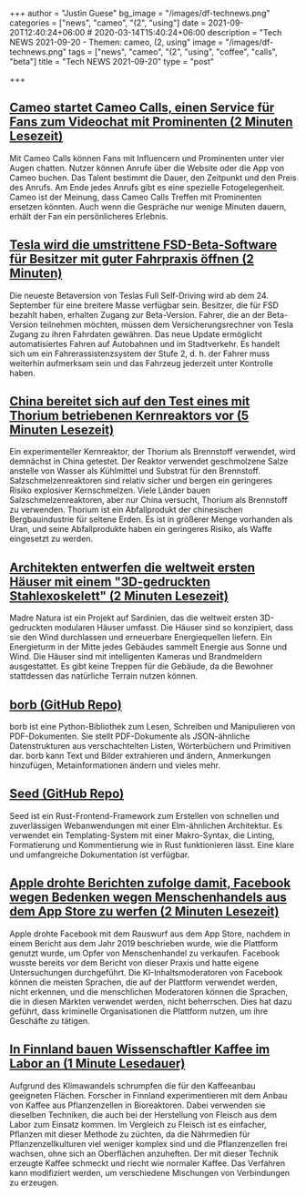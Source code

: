 +++
author = "Justin Guese"
bg_image = "/images/df-technews.png"
categories = ["news", "cameo", "(2", "using"]
date = 2021-09-20T12:40:24+06:00 # 2020-03-14T15:40:24+06:00
description = "Tech NEWS 2021-09-20 - Themen: cameo, (2, using"
image = "/images/df-technews.png"
tags = ["news", "cameo", "(2", "using", "coffee", "calls", "beta"]
title = "Tech NEWS 2021-09-20"
type = "post"

+++

## [Cameo startet Cameo Calls, einen Service für Fans zum Videochat mit Prominenten (2 Minuten Lesezeit)](https://techcrunch.com/2021/09/17/cameo-launches-cameo-calls-a-service-for-fans-to-video-chat-with-celebs/)

 Mit Cameo Calls können Fans mit Influencern und Prominenten unter vier Augen chatten. Nutzer können Anrufe über die Website oder die App von Cameo buchen. Das Talent bestimmt die Dauer, den Zeitpunkt und den Preis des Anrufs. Am Ende jedes Anrufs gibt es eine spezielle Fotogelegenheit. Cameo ist der Meinung, dass Cameo Calls Treffen mit Prominenten ersetzen könnten. Auch wenn die Gespräche nur wenige Minuten dauern, erhält der Fan ein persönlicheres Erlebnis.

## [Tesla wird die umstrittene FSD-Beta-Software für Besitzer mit guter Fahrpraxis öffnen (2 Minuten)](https://techcrunch.com/2021/09/17/tesla-will-open-controversial-fsd-beta-software-to-owners-with-a-good-driving-record/)

 Die neueste Betaversion von Teslas Full Self-Driving wird ab dem 24. September für eine breitere Masse verfügbar sein. Besitzer, die für FSD bezahlt haben, erhalten Zugang zur Beta-Version. Fahrer, die an der Beta-Version teilnehmen möchten, müssen dem Versicherungsrechner von Tesla Zugang zu ihren Fahrdaten gewähren. Das neue Update ermöglicht automatisiertes Fahren auf Autobahnen und im Stadtverkehr. Es handelt sich um ein Fahrerassistenzsystem der Stufe 2, d. h. der Fahrer muss weiterhin aufmerksam sein und das Fahrzeug jederzeit unter Kontrolle haben.

## [China bereitet sich auf den Test eines mit Thorium betriebenen Kernreaktors vor (5 Minuten Lesezeit)](https://www.nature.com/articles/d41586-021-02459-w)

 Ein experimenteller Kernreaktor, der Thorium als Brennstoff verwendet, wird demnächst in China getestet. Der Reaktor verwendet geschmolzene Salze anstelle von Wasser als Kühlmittel und Substrat für den Brennstoff. Salzschmelzenreaktoren sind relativ sicher und bergen ein geringeres Risiko explosiver Kernschmelzen. Viele Länder bauen Salzschmelzenreaktoren, aber nur China versucht, Thorium als Brennstoff zu verwenden. Thorium ist ein Abfallprodukt der chinesischen Bergbauindustrie für seltene Erden. Es ist in größerer Menge vorhanden als Uran, und seine Abfallprodukte haben ein geringeres Risiko, als Waffe eingesetzt zu werden.

## [Architekten entwerfen die weltweit ersten Häuser mit einem "3D-gedruckten Stahlexoskelett" (2 Minuten Lesezeit)](https://interestingengineering.com/architects-design-houses-with-3d-printed-steel-exoskeleton)

 Madre Natura ist ein Projekt auf Sardinien, das die weltweit ersten 3D-gedruckten modularen Häuser umfasst. Die Häuser sind so konzipiert, dass sie den Wind durchlassen und erneuerbare Energiequellen liefern. Ein Energieturm in der Mitte jedes Gebäudes sammelt Energie aus Sonne und Wind. Die Häuser sind mit intelligenten Kameras und Brandmeldern ausgestattet. Es gibt keine Treppen für die Gebäude, da die Bewohner stattdessen das natürliche Terrain nutzen können.

## [borb (GitHub Repo)](https://github.com/jorisschellekens/borb)

 borb ist eine Python-Bibliothek zum Lesen, Schreiben und Manipulieren von PDF-Dokumenten. Sie stellt PDF-Dokumente als JSON-ähnliche Datenstrukturen aus verschachtelten Listen, Wörterbüchern und Primitiven dar. borb kann Text und Bilder extrahieren und ändern, Anmerkungen hinzufügen, Metainformationen ändern und vieles mehr.

## [Seed (GitHub Repo)](https://github.com/seed-rs/seed)

 Seed ist ein Rust-Frontend-Framework zum Erstellen von schnellen und zuverlässigen Webanwendungen mit einer Elm-ähnlichen Architektur. Es verwendet ein Templating-System mit einer Makro-Syntax, die Linting, Formatierung und Kommentierung wie in Rust funktionieren lässt. Eine klare und umfangreiche Dokumentation ist verfügbar.

## [Apple drohte Berichten zufolge damit, Facebook wegen Bedenken wegen Menschenhandels aus dem App Store zu werfen (2 Minuten Lesezeit)](https://www.businessinsider.com/apple-threatened-to-kick-facebook-off-app-store-human-trafficking-2021-9)

 Apple drohte Facebook mit dem Rauswurf aus dem App Store, nachdem in einem Bericht aus dem Jahr 2019 beschrieben wurde, wie die Plattform genutzt wurde, um Opfer von Menschenhandel zu verkaufen. Facebook wusste bereits vor dem Bericht von dieser Praxis und hatte eigene Untersuchungen durchgeführt. Die KI-Inhaltsmoderatoren von Facebook können die meisten Sprachen, die auf der Plattform verwendet werden, nicht erkennen, und die menschlichen Moderatoren können die Sprachen, die in diesen Märkten verwendet werden, nicht beherrschen. Dies hat dazu geführt, dass kriminelle Organisationen die Plattform nutzen, um ihre Geschäfte zu tätigen.

## [In Finnland bauen Wissenschaftler Kaffee im Labor an (1 Minute Lesedauer)](https://www.fastcompany.com/90677435/what-if-your-coffee-came-from-a-bioreactor-not-the-bean-belt)

 Aufgrund des Klimawandels schrumpfen die für den Kaffeeanbau geeigneten Flächen. Forscher in Finnland experimentieren mit dem Anbau von Kaffee aus Pflanzenzellen in Bioreaktoren. Dabei verwenden sie dieselben Techniken, die auch bei der Herstellung von Fleisch aus dem Labor zum Einsatz kommen. Im Vergleich zu Fleisch ist es einfacher, Pflanzen mit dieser Methode zu züchten, da die Nährmedien für Pflanzenzellkulturen viel weniger komplex sind und die Pflanzenzellen frei wachsen, ohne sich an Oberflächen anzuheften. Der mit dieser Technik erzeugte Kaffee schmeckt und riecht wie normaler Kaffee. Das Verfahren kann modifiziert werden, um verschiedene Mischungen von Verbindungen zu erzeugen.

